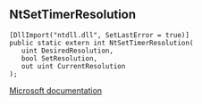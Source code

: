 ## NtSetTimerResolution

```
[DllImport("ntdll.dll", SetLastError = true)]
public static extern int NtSetTimerResolution(
   uint DesiredResolution,
   bool SetResolution,
   out uint CurrentResolution
);
```

[Microsoft documentation](TODO)
